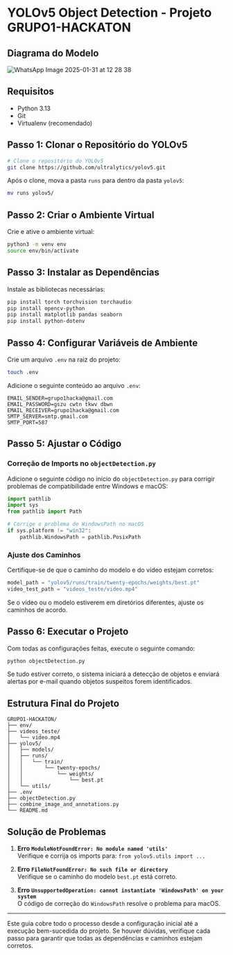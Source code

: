 # YOLOv5 Object Detection - Projeto GRUPO1-HACKATON

## Diagrama do Modelo
![WhatsApp Image 2025-01-31 at 12 28 38](https://github.com/user-attachments/assets/294f85ab-4b87-45fb-9df6-a4713ad914f2)


## Requisitos

- Python 3.13
- Git
- Virtualenv (recomendado)

## Passo 1: Clonar o Repositório do YOLOv5

```bash
# Clone o repositório do YOLOv5
git clone https://github.com/ultralytics/yolov5.git
```

Após o clone, mova a pasta `runs` para dentro da pasta `yolov5`:

```bash
mv runs yolov5/
```

## Passo 2: Criar o Ambiente Virtual

Crie e ative o ambiente virtual:

```bash
python3 -m venv env
source env/bin/activate
```

## Passo 3: Instalar as Dependências

Instale as bibliotecas necessárias:

```bash
pip install torch torchvision torchaudio
pip install opencv-python
pip install matplotlib pandas seaborn
pip install python-dotenv
```

## Passo 4: Configurar Variáveis de Ambiente

Crie um arquivo `.env` na raiz do projeto:

```bash
touch .env
```

Adicione o seguinte conteúdo ao arquivo `.env`:

```env
EMAIL_SENDER=grupo1hacka@gmail.com
EMAIL_PASSWORD=gszu cwtn tkwv dbwn
EMAIL_RECEIVER=grupo1hacka@gmail.com
SMTP_SERVER=smtp.gmail.com
SMTP_PORT=587
```

## Passo 5: Ajustar o Código

### Correção de Imports no `objectDetection.py`

Adicione o seguinte código no início do `objectDetection.py` para corrigir problemas de compatibilidade entre Windows e macOS:

```python
import pathlib
import sys
from pathlib import Path

# Corrige o problema de WindowsPath no macOS
if sys.platform != "win32":
    pathlib.WindowsPath = pathlib.PosixPath
```

### Ajuste dos Caminhos

Certifique-se de que o caminho do modelo e do vídeo estejam corretos:

```python
model_path = "yolov5/runs/train/twenty-epochs/weights/best.pt"
video_test_path = "videos_teste/video.mp4"
```

Se o vídeo ou o modelo estiverem em diretórios diferentes, ajuste os caminhos de acordo.

## Passo 6: Executar o Projeto

Com todas as configurações feitas, execute o seguinte comando:

```bash
python objectDetection.py
```

Se tudo estiver correto, o sistema iniciará a detecção de objetos e enviará alertas por e-mail quando objetos suspeitos forem identificados.

## Estrutura Final do Projeto

```
GRUPO1-HACKATON/
├── env/
├── videos_teste/
│   └── video.mp4
├── yolov5/
│   ├── models/
│   ├── runs/
│   │   └── train/
│   │       └── twenty-epochs/
│   │           └── weights/
│   │               └── best.pt
│   └── utils/
├── .env
├── objectDetection.py
├── combine_image_and_annotations.py
└── README.md
```

## Solução de Problemas

1. **Erro `ModuleNotFoundError: No module named 'utils'`**  
    Verifique e corrija os imports para: `from yolov5.utils import ...`

2. **Erro `FileNotFoundError: No such file or directory`**  
    Verifique se o caminho do modelo `best.pt` está correto.

3. **Erro `UnsupportedOperation: cannot instantiate 'WindowsPath' on your system`**  
    O código de correção do `WindowsPath` resolve o problema para macOS.

---

Este guia cobre todo o processo desde a configuração inicial até a execução bem-sucedida do projeto. Se houver dúvidas, verifique cada passo para garantir que todas as dependências e caminhos estejam corretos.
